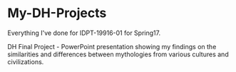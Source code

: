 # My-DH-Projects
Everything I've done for IDPT-19916-01 for Spring17.

DH Final Project - PowerPoint presentation showing my findings on the similarities and differences between mythologies from various cultures and civilizations. 
